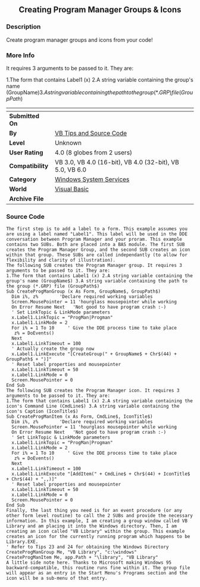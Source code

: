 ﻿<div align="center">

## Creating Program Manager Groups & Icons


</div>

### Description

Create program manager groups and icons from your code!
 
### More Info
 
It requires 3 arguments to be passed to it. They are:

1.The form that contains Label1 (x) 2.A string variable containing the group's name (GroupName$) 3.A string variable containing the path to the group (*.GRP) file (GroupPath$)


<span>             |<span>
---                |---
**Submitted On**   |
**By**             |[VB Tips and Source Code](https://github.com/Planet-Source-Code/PSCIndex/blob/master/ByAuthor/vb-tips-and-source-code.md)
**Level**          |Unknown
**User Rating**    |4.0 (8 globes from 2 users)
**Compatibility**  |VB 3\.0, VB 4\.0 \(16\-bit\), VB 4\.0 \(32\-bit\), VB 5\.0, VB 6\.0
**Category**       |[Windows System Services](https://github.com/Planet-Source-Code/PSCIndex/blob/master/ByCategory/windows-system-services__1-35.md)
**World**          |[Visual Basic](https://github.com/Planet-Source-Code/PSCIndex/blob/master/ByWorld/visual-basic.md)
**Archive File**   |[](https://github.com/Planet-Source-Code/vb-tips-and-source-code-creating-program-manager-groups-icons__1-163/archive/master.zip)





### Source Code

```
The first step is to add a label to a form. This example assumes you are using a label named "Label1". This label will be used in the DDE conversation between Program Manager and your proram. This example contains two SUBs. Both are placed into a BAS module. The first SUB creates the Program Manager Group, and the second SUB creates an icon within that group. These SUBs are called independantly (to allow for flexibility and clarity of illustration).
The following SUB creates the Program Manager group. It requires 3 arguments to be passed to it. They are:
1.The form that contains Label1 (x) 2.A string variable containing the group's name (GroupName$) 3.A string variable containing the path to the group (*.GRP) file (GroupPath$)
Sub CreateProgManGroup (x As Form, GroupName$, GroupPath$)
  Dim i%, z%        'Declare required working variables
  Screen.MousePointer = 11 'hourglass mousepointer while working
  On Error Resume Next   'Not good to have program crash :-)
  ' Set LinkTopic & LinkMode parameters
  x.Label1.LinkTopic = "ProgMan|Progman"
  x.Label1.LinkMode = 2
  For i% = 1 To 10     ' Give the DDE process time to take place
   z% = DoEvents()
  Next
  x.Label1.LinkTimeout = 100
  ' Actually create the group now
  x.Label1.LinkExecute "[CreateGroup(" + GroupName$ + Chr$(44) + GroupPath$ + ")]"
  ' Reset label properties and mousepointer
  x.Label1.LinkTimeout = 50
  x.Label1.LinkMode = 0
  Screen.MousePointer = 0
End Sub
The following SUB creates the Program Manager icon. It requires 3 arguments to be passed to it. They are:
1.The form that contains Label1 (x) 2.A string variable containing the icon's Command Line (CmdLine$) 3.A string variable containing the icon's Caption (IconTitle$)
Sub CreateProgManItem (x As Form, CmdLine$, IconTitle$)
  Dim i%, z%        'Declare required working variables
  Screen.MousePointer = 11 'hourglass mousepointer while working
  On Error Resume Next   'Not good to have program crash :-)
  ' Set LinkTopic & LinkMode parameters
  x.Label1.LinkTopic = "ProgMan|Progman"
  x.Label1.LinkMode = 2
  For i% = 1 To 10     ' Give the DDE process time to take place
   z% = DoEvents()
  Next
  x.Label1.LinkTimeout = 100
  x.Label1.LinkExecute "[AddItem(" + CmdLine$ + Chr$(44) + IconTitle$ + Chr$(44) + ",,)]"
  ' Reset label properties and mousepointer
  x.Label1.LinkTimeout = 50
  x.Label1.LinkMode = 0
  Screen.MousePointer = 0
End Sub
Finally, the last thing you need is for an event procedure (or any other form level routine) to call the 2 SUBs and provide the necessary information. In this example, I am creating a group window called VB Library and am placing it into the Windows directory. Then, I am creating an icon called "VB Library" within the group. This example creates an icon for the currently running program which happens to be Library.EXE.
' Refer to Tips 23 and 24 for obtaining the Windows Directory
CreateProgManGroup Me, "VB Library", "c:\windows"
CreateProgManItem Me, app.Path + "\library", "VB Library"
A little side note here. Thanks to Microsoft making Windows 95 backward-compatible, this routine runs fine within it. The group file will appear as an entry in the Start Menu's Programs section and the icon will be a sub-menu of that entry.
```

